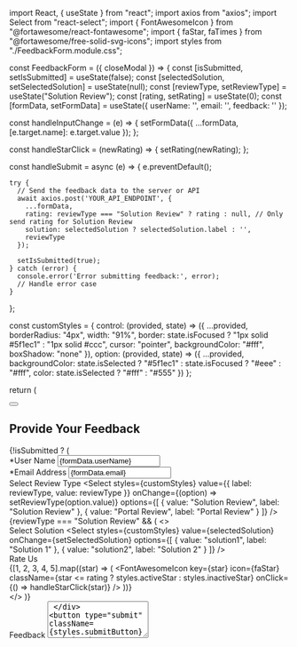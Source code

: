 import React, { useState } from "react";
import axios from "axios";
import Select from "react-select";
import { FontAwesomeIcon } from "@fortawesome/react-fontawesome";
import { faStar, faTimes } from "@fortawesome/free-solid-svg-icons";
import styles from "./FeedbackForm.module.css";

const FeedbackForm = ({ closeModal }) => {
  const [isSubmitted, setIsSubmitted] = useState(false);
  const [selectedSolution, setSelectedSolution] = useState(null);
  const [reviewType, setReviewType] = useState("Solution Review");
  const [rating, setRating] = useState(0);
  const [formData, setFormData] = useState({
    userName: '',
    email: '',
    feedback: ''
  });

  const handleInputChange = (e) => {
    setFormData({
      ...formData,
      [e.target.name]: e.target.value
    });
  };

  const handleStarClick = (newRating) => {
    setRating(newRating);
  };

  const handleSubmit = async (e) => {
    e.preventDefault();

    try {
      // Send the feedback data to the server or API
      await axios.post('YOUR_API_ENDPOINT', {
        ...formData,
        rating: reviewType === "Solution Review" ? rating : null, // Only send rating for Solution Review
        solution: selectedSolution ? selectedSolution.label : '',
        reviewType
      });

      setIsSubmitted(true);
    } catch (error) {
      console.error('Error submitting feedback:', error);
      // Handle error case
    }
  };

  const customStyles = {
    control: (provided, state) => ({
      ...provided,
      borderRadius: "4px",
      width: "91%",
      border: state.isFocused ? "1px solid #5f1ec1" : "1px solid #ccc",
      cursor: "pointer",
      backgroundColor: "#fff",
      boxShadow: "none"
    }),
    option: (provided, state) => ({
      ...provided,
      backgroundColor: state.isSelected ? "#5f1ec1" : state.isFocused ? "#eee" : "#fff",
      color: state.isSelected ? "#fff" : "#555"
    })
  };

  return (
    <div className={styles.formContainer}>
      <button className={styles.closeButton} onClick={closeModal}>
        <FontAwesomeIcon icon={faTimes} />
      </button>
      <h2 className={styles.feedbackHead}>Provide Your Feedback</h2>
      {!isSubmitted ? (
        <form onSubmit={handleSubmit}>
          <div className={styles.formGroup}>
            <label>*User Name</label>
            <input
              type="text"
              name="userName"
              value={formData.userName}
              onChange={handleInputChange}
              required
            />
          </div>
          <div className={styles.formGroup}>
            <label>*Email Address</label>
            <input
              type="email"
              name="email"
              value={formData.email}
              onChange={handleInputChange}
              required
            />
          </div>
          <div className={styles.formGroup}>
            <label>Select Review Type</label>
            <Select
              styles={customStyles}
              value={{ label: reviewType, value: reviewType }}
              onChange={(option) => setReviewType(option.value)}
              options={[
                { value: "Solution Review", label: "Solution Review" },
                { value: "Portal Review", label: "Portal Review" }
              ]}
            />
          </div>
          {reviewType === "Solution Review" && (
            <>
              <div className={styles.formGroup}>
                <label>Select Solution</label>
                <Select
                  styles={customStyles}
                  value={selectedSolution}
                  onChange={setSelectedSolution}
                  options={[
                    { value: "solution1", label: "Solution 1" },
                    { value: "solution2", label: "Solution 2" }
                  ]}
                />
              </div>
              <div className={styles.ratingGroup}>
                <label>Rate Us</label>
                <div className={styles.starRating}>
                  {[1, 2, 3, 4, 5].map((star) => (
                    <FontAwesomeIcon
                      key={star}
                      icon={faStar}
                      className={star <= rating ? styles.activeStar : styles.inactiveStar}
                      onClick={() => handleStarClick(star)}
                    />
                  ))}
                </div>
              </div>
            </>
          )}
          <div className={styles.formGroup}>
            <label>Feedback</label>
            <textarea
              name="feedback"
              value={formData.feedback}
              onChange={handleInputChange}
              rows="4"
              required
            />
          </div>
          <button type="submit" className={styles.submitButton}>Submit</button>
        </form>
      ) : (
        <p className={styles.successMessage}>
          Thank you for your feedback!
        </p>
      )}
    </div>
  );
};

export default FeedbackForm;







import React, { useState } from "react";
import axios from "axios";
import Select from "react-select";
import { FontAwesomeIcon } from "@fortawesome/react-fontawesome";
import { faStar, faTimes } from "@fortawesome/free-solid-svg-icons";
import styles from "./FeedbackForm.module.css";

const FeedbackForm = ({ closeModal }) => {
  const [isSubmitted, setIsSubmitted] = useState(false);
  const [selectedSolution, setSelectedSolution] = useState(null);
  const [rating, setRating] = useState(0);
  const [activeReview, setActiveReview] = useState('solution'); // Track which section is active
  const [formData, setFormData] = useState({
    userName: '',
    email: '',
    feedback: ''
  });

  const handleInputChange = (e) => {
    setFormData({
      ...formData,
      [e.target.name]: e.target.value
    });
  };

  const handleStarClick = (newRating) => {
    setRating(newRating);
  };

  const handleSubmit = async (e) => {
    e.preventDefault();

    try {
      await axios.post('YOUR_API_ENDPOINT', {
        ...formData,
        rating,
        solution: selectedSolution ? selectedSolution.label : ''
      });

      setIsSubmitted(true);
    } catch (error) {
      console.error('Error submitting feedback:', error);
    }
  };

  const customStyles = {
    control: (provided, state) => ({
      ...provided,
      borderRadius: "4px",
      width: "91%",
      border: state.isFocused ? "1px solid #5f1ec1" : "1px solid #ccc",
      cursor: "pointer",
      backgroundColor: "#fff",
      boxShadow: "none"
    }),
    option: (provided, state) => ({
      ...provided,
      backgroundColor: state.isSelected ? "#5f1ec1" : state.isFocused ? "#eee" : "#fff",
      color: state.isSelected ? "#fff" : "#555"
    })
  };

  return (
    <div className={styles.formContainer}>
      <button className={styles.closeButton} onClick={closeModal}>
        <FontAwesomeIcon icon={faTimes} />
      </button>
      <h2 className={styles.feedbackHead}>Provide Your Feedback</h2>

      <div className={styles.toggleButtons}>
        <button
          className={activeReview === 'solution' ? styles.activeButton : styles.inactiveButton}
          onClick={() => setActiveReview('solution')}
        >
          Solution Review
        </button>
        <button
          className={activeReview === 'portal' ? styles.activeButton : styles.inactiveButton}
          onClick={() => setActiveReview('portal')}
        >
          Portal Review
        </button>
      </div>

      {!isSubmitted ? (
        <form onSubmit={handleSubmit}>
          {activeReview === 'solution' && (
            <div>
              <div className={styles.formGroup}>
                <label>*User Name</label>
                <input
                  type="text"
                  name="userName"
                  value={formData.userName}
                  onChange={handleInputChange}
                  required
                />
              </div>
              <div className={styles.formGroup}>
                <label>*Email Address</label>
                <input
                  type="email"
                  name="email"
                  value={formData.email}
                  onChange={handleInputChange}
                  required
                />
              </div>
              <div className={styles.formGroup}>
                <label>Select Solution</label>
                <div className={styles.customSelect}>
                  <Select
                    styles={customStyles}
                    value={selectedSolution}
                    onChange={setSelectedSolution}
                    options={[
                      { value: "solution1", label: "Solution 1" },
                      { value: "solution2", label: "Solution 2" }
                    ]}
                  />
                </div>
              </div>
              <div className={styles.formGroup}>
                <label>Feedback</label>
                <textarea
                  name="feedback"
                  value={formData.feedback}
                  onChange={handleInputChange}
                  rows="4"
                  required
                />
              </div>
            </div>
          )}

          {activeReview === 'portal' && (
            <div>
              <div className={styles.formGroup}>
                <label>*User Name</label>
                <input
                  type="text"
                  name="userName"
                  value={formData.userName}
                  onChange={handleInputChange}
                  required
                />
              </div>
              <div className={styles.formGroup}>
                <label>*Email Address</label>
                <input
                  type="email"
                  name="email"
                  value={formData.email}
                  onChange={handleInputChange}
                  required
                />
              </div>
              <div className={styles.formGroup}>
                <label>Select Portal</label>
                <div className={styles.customSelect}>
                  <Select
                    styles={customStyles}
                    value={selectedSolution}
                    onChange={setSelectedSolution}
                    options={[
                      { value: "portal1", label: "Portal 1" },
                      { value: "portal2", label: "Portal 2" }
                    ]}
                  />
                </div>
              </div>
              <div className={styles.formGroup}>
                <label>Feedback</label>
                <textarea
                  name="feedback"
                  value={formData.feedback}
                  onChange={handleInputChange}
                  rows="4"
                  required
                />
              </div>
            </div>
          )}

          <div className={styles.ratingGroup}>
            <label>Rate Us</label>
            <div className={styles.starRating}>
              {[1, 2, 3, 4, 5].map((star) => (
                <FontAwesomeIcon
                  key={star}
                  icon={faStar}
                  className={star <= rating ? styles.activeStar : styles.inactiveStar}
                  onClick={() => handleStarClick(star)}
                />
              ))}
            </div>
          </div>
          <button type="submit" className={styles.submitButton}>Submit</button>
        </form>
      ) : (
        <p className={styles.successMessage}>
          Thank you for your feedback!
        </p>
      )}
    </div>
  );
};

export default FeedbackForm;



.toggleButtons {
  display: flex;
  justify-content: space-around;
  margin-bottom: 20px;
}

.activeButton {
  background-color: #5f1ec1;
  color: #fff;
  padding: 10px 20px;
  border: none;
  cursor: pointer;
  border-radius: 4px;
}

.inactiveButton {
  background-color: #f1f1f1;
  color: #333;
  padding: 10px 20px;
  border: none;
  cursor: pointer;
  border-radius: 4px;
}








import React, { useState } from "react";
import axios from "axios";
import Select from "react-select";
import { FontAwesomeIcon } from "@fortawesome/react-fontawesome";
import { faStar, faTimes } from "@fortawesome/free-solid-svg-icons";
import styles from "./FeedbackForm.module.css";

const FeedbackForm = ({ closeModal }) => {
  const [isSubmitted, setIsSubmitted] = useState(false);
  const [selectedSolution, setSelectedSolution] = useState(null);
  const [rating, setRating] = useState(0);
  const [formData, setFormData] = useState({
    userName: '',
    email: '',
    feedback: ''
  });

  const handleInputChange = (e) => {
    setFormData({
      ...formData,
      [e.target.name]: e.target.value
    });
  };

  const handleStarClick = (newRating) => {
    setRating(newRating);
  };

  const handleSubmit = async (e) => {
    e.preventDefault();

    try {
      // Send the feedback data to the server or API
      await axios.post('YOUR_API_ENDPOINT', {
        ...formData,
        rating,
        solution: selectedSolution ? selectedSolution.label : ''
      });

      setIsSubmitted(true);
    } catch (error) {
      console.error('Error submitting feedback:', error);
      // Handle error case
    }
  };

  const customStyles = {
    control: (provided, state) => ({
      ...provided,
      borderRadius: "4px",
      width: "91%",
      border: state.isFocused ? "1px solid #5f1ec1" : "1px solid #ccc",
      cursor: "pointer",
      backgroundColor: "#fff",
      boxShadow: "none"
    }),
    option: (provided, state) => ({
      ...provided,
      backgroundColor: state.isSelected ? "#5f1ec1" : state.isFocused ? "#eee" : "#fff",
      color: state.isSelected ? "#fff" : "#555"
    })
  };

  return (
    <div className={styles.formContainer}>
      <button className={styles.closeButton} onClick={closeModal}>
        <FontAwesomeIcon icon={faTimes} />
      </button>
      <h2 className={styles.feedbackHead}>Provide Your Feedback</h2>
      {!isSubmitted ? (
        <form onSubmit={handleSubmit}>
          <div className={styles.formGroup}>
            <label>*User Name</label>
            <input
              type="text"
              name="userName"
              value={formData.userName}
              onChange={handleInputChange}
              required
            />
          </div>
          <div className={styles.formGroup}>
            <label>*Email Address</label>
            <input
              type="email"
              name="email"
              value={formData.email}
              onChange={handleInputChange}
              required
            />
          </div>
          <div className={styles.formGroup}>
            <label>Select Solution/Portal</label>
            <div className={styles.customSelect}>
              <Select
                styles={customStyles}
                value={selectedSolution}
                onChange={setSelectedSolution}
                options={[
                  { value: "solution1", label: "Solution 1" },
                  { value: "solution2", label: "Solution 2" }
                ]}
              />
            </div>
          </div>
          <div className={styles.formGroup}>
            <label>Feedback</label>
            <textarea
              name="feedback"
              value={formData.feedback}
              onChange={handleInputChange}
              rows="4"
              required
            />
          </div>
          <div className={styles.ratingGroup}>
            <label>Rate Us</label>
            <div className={styles.starRating}>
              {[1, 2, 3, 4, 5].map((star) => (
                <FontAwesomeIcon
                  key={star}
                  icon={faStar}
                  className={star <= rating ? styles.activeStar : styles.inactiveStar}
                  onClick={() => handleStarClick(star)}
                />
              ))}
            </div>
          </div>
          <button type="submit" className={styles.submitButton}>Submit</button>
        </form>
      ) : (
        <p className={styles.successMessage}>
          Thank you for your feedback!
        </p>
      )}
    </div>
  );
};

export default FeedbackForm;




.formContainer {
  padding: 30px;
  background-color: #f9f9f9;
  border-left: 4px solid rgba(95, 30, 193, 0.8);
  margin-bottom: 20px;
  box-shadow: 0 2px 4px rgba(0, 0, 0, 0.1);
  border-radius: 8px;
  max-width: 450px;
  margin: 0 auto;
}

.feedbackHead {
  color: #5f1ec1;
  margin-bottom: 10px;
  text-align: center;
  font-size: 18px;
}

.formGroup {
  margin-bottom: 10px;
}

label {
  display: block;
  margin-bottom: 5px;
  font-weight: 600;
  font-size: 12px;
}

input, textarea {
  width: 90%;
  padding: 5px;
  border: none;
  border-bottom: 1px solid #ccc;
  font-size: 12px;
}

.starRating {
  display: flex;
  justify-content: flex-start;
  gap: 5px;
}

.activeStar {
  color: #f8c22e;
  cursor: pointer;
}

.inactiveStar {
  color: #ccc;
  cursor: pointer;
}

.submitButton {
  background-color: #5f1ec1;
  color: #fff;
  padding: 10px 20px;
  border: none;
  border-radius: 4px;
  cursor: pointer;
  margin-top: 12px;
  font-size: 14px;
  width: 78%;
}

.successMessage {
  text-align: center;
  color: #5f1ec1;
  font-size: 16px;
}


.closeButton {
  position: absolute;
  top: 25px;
  right: 25px;
  background-color: transparent;
  border: none;
  cursor: pointer;
  font-size: 24px;
  color: #aaa;
}

.closeButton:hover {
  color: #555;
}
